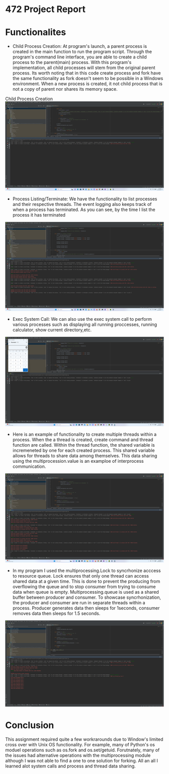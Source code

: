 # 472 Project Report

# Functionalites

- Child Process Creation: At program's launch, a parent process is created in the main function to run the program script. Through the program's
command line interface, you are able to create a child process to the parent(main) process. With this program's implementation, all child processes
will stem from the original parent process. Its worth noting that in this code create process and fork have the same functionality as fork doesn't 
seem to be possible in a Windows environment. When a new process is created, it not child process that is not a copy of parent nor shares its memory
space. 

Child Process Creation
![process creation](Images/process_creation.png)


- Process Listing/Terminate: We have the functionality to list processes and their respective threads. The event logging also keeps track of when a process has terminated.
As you can see, by the time I list the process it has terminated

![listing/terminate](Images/process_listing.png)

- Exec System Call: We can also use the exec system call to perform various processes such as displaying all running proccesses, running calculator, show current directory,etc.

![exec](Images/exec_system_call.png)

- Here is an example of functionality to create multiple threads within a process. When the a thread is created, create command and thread function are called. Within the thread function,
the shared variable is incremeneted by one for each created process. This shared variable allows for threads to share data among themselves. This data sharing using the multiprocession.value 
is an examploe of interprocess communication. 

![thread creation](Images/thread_creation.png)

- In my program I used the multiprocessing.Lock to syncrhonize acccess to resource queue. Lock ensures that only one thread can access shared data at a given time. This is done to prevent the
producing from overflowing the queue and to stop consumer from trying to consume data when queue is empty. Multiprocessing.queue is used as a shared buffer between producer and consumer.
To showcase syncrhonization, the producer and consumer are run in separate threads within a process. Producer generates data then sleeps for 1seconds, consumer removes data then sleeps for 1.5
seconds. 

![process synchronization](Images/producer_consumer.png)



# Conclusion
This assignment required quite a few workrarounds due to Window's limited cross over with Unix OS functionality. For example, many of Python's os moduel operations such as os.fork and os.set/getuid. 
Forutnately, many of the issues had alternative operations with the multiprocessing module although I was not able to find a one to one solution for forking. All an all I learned alot system calls
and process and thread data sharing. 